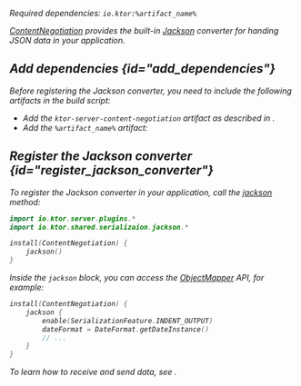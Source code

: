 [//]: # (title: Jackson)

<var name="artifact_name" value="ktor-shared-serialization-jackson"/>

<microformat>
<p>
Required dependencies: <code>io.ktor:%artifact_name%</code>
</p>
<var name="example_name" value="jackson"/>
<include src="lib.xml" include-id="download_example"/>
</microformat>

[ContentNegotiation](serialization.md) provides the built-in [Jackson](https://github.com/FasterXML/jackson) converter for handing JSON data in your application. 

## Add dependencies {id="add_dependencies"}
Before registering the Jackson converter, you need to include the following artifacts in the build script:
* Add the `ktor-server-content-negotiation` artifact as described in [](serialization.md#add_dependencies).
* Add the `%artifact_name%` artifact:
  <var name="artifact_name" value="ktor-shared-serialization-jackson"/>
  <include src="lib.xml" include-id="add_ktor_artifact"/>


## Register the Jackson converter {id="register_jackson_converter"}
To register the Jackson converter in your application, call the [jackson](https://api.ktor.io/ktor-features/ktor-jackson/ktor-jackson/io.ktor.jackson/jackson.html) method:
```kotlin
import io.ktor.server.plugins.*
import io.ktor.shared.serializaion.jackson.*

install(ContentNegotiation) {
    jackson()
}
```
Inside the `jackson` block, you can access the [ObjectMapper](https://fasterxml.github.io/jackson-databind/javadoc/2.9/com/fasterxml/jackson/databind/ObjectMapper.html) API, for example:
```kotlin
install(ContentNegotiation) {
    jackson {
        enable(SerializationFeature.INDENT_OUTPUT)
        dateFormat = DateFormat.getDateInstance()
        // ...
    }
}
```
To learn how to receive and send data, see [](serialization.md#receive_send_data).
